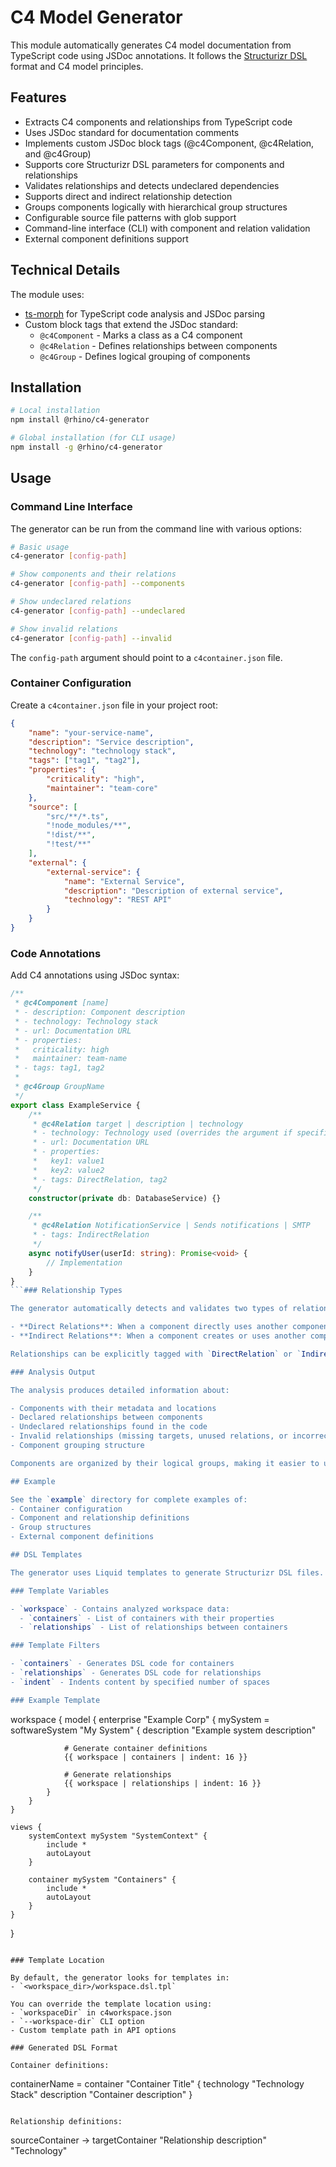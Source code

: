 # C4 Model Generator

This module automatically generates C4 model documentation from TypeScript code using JSDoc annotations. It follows the [Structurizr DSL](https://docs.structurizr.com/dsl) format and C4 model principles.

## Features

- Extracts C4 components and relationships from TypeScript code
- Uses JSDoc standard for documentation comments
- Implements custom JSDoc block tags (@c4Component, @c4Relation, and @c4Group)
- Supports core Structurizr DSL parameters for components and relationships
- Validates relationships and detects undeclared dependencies
- Supports direct and indirect relationship detection
- Groups components logically with hierarchical group structures
- Configurable source file patterns with glob support
- Command-line interface (CLI) with component and relation validation
- External component definitions support

## Technical Details

The module uses:
- [ts-morph](https://github.com/dsherret/ts-morph) for TypeScript code analysis and JSDoc parsing
- Custom block tags that extend the JSDoc standard:
  - `@c4Component` - Marks a class as a C4 component
  - `@c4Relation` - Defines relationships between components
  - `@c4Group` - Defines logical grouping of components

## Installation

```bash
# Local installation
npm install @rhino/c4-generator

# Global installation (for CLI usage)
npm install -g @rhino/c4-generator
```

## Usage

### Command Line Interface

The generator can be run from the command line with various options:

```bash
# Basic usage
c4-generator [config-path]

# Show components and their relations
c4-generator [config-path] --components

# Show undeclared relations
c4-generator [config-path] --undeclared

# Show invalid relations
c4-generator [config-path] --invalid
```

The `config-path` argument should point to a `c4container.json` file.

### Container Configuration

Create a `c4container.json` file in your project root:

```json
{
    "name": "your-service-name",
    "description": "Service description",
    "technology": "technology stack",
    "tags": ["tag1", "tag2"],
    "properties": {
        "criticality": "high",
        "maintainer": "team-core"
    },
    "source": [
        "src/**/*.ts",
        "!node_modules/**",
        "!dist/**",
        "!test/**"
    ],
    "external": {
        "external-service": {
            "name": "External Service",
            "description": "Description of external service",
            "technology": "REST API"
        }
    }
}
```

### Code Annotations

Add C4 annotations using JSDoc syntax:

```typescript
/**
 * @c4Component [name]
 * - description: Component description
 * - technology: Technology stack
 * - url: Documentation URL
 * - properties:
 *   criticality: high
 *   maintainer: team-name
 * - tags: tag1, tag2
 * 
 * @c4Group GroupName
 */
export class ExampleService {
    /**
     * @c4Relation target | description | technology
     * - technology: Technology used (overrides the argument if specified)
     * - url: Documentation URL
     * - properties:
     *   key1: value1
     *   key2: value2
     * - tags: DirectRelation, tag2
     */
    constructor(private db: DatabaseService) {}

    /**
     * @c4Relation NotificationService | Sends notifications | SMTP
     * - tags: IndirectRelation
     */
    async notifyUser(userId: string): Promise<void> {
        // Implementation
    }
}
```### Relationship Types

The generator automatically detects and validates two types of relationships:

- **Direct Relations**: When a component directly uses another component (e.g., through constructor injection or class properties)
- **Indirect Relations**: When a component creates or uses another component indirectly (e.g., creating new instances or using in method calls)

Relationships can be explicitly tagged with `DirectRelation` or `IndirectRelation` tags. The generator validates these tags against actual usage patterns in the code.

### Analysis Output

The analysis produces detailed information about:

- Components with their metadata and locations
- Declared relationships between components
- Undeclared relationships found in the code
- Invalid relationships (missing targets, unused relations, or incorrect tags)
- Component grouping structure

Components are organized by their logical groups, making it easier to understand the system structure.

## Example

See the `example` directory for complete examples of:
- Container configuration
- Component and relationship definitions
- Group structures
- External component definitions

## DSL Templates

The generator uses Liquid templates to generate Structurizr DSL files. Templates should be placed in the workspace directory with `.dsl.tpl` extension.

### Template Variables

- `workspace` - Contains analyzed workspace data:
  - `containers` - List of containers with their properties
  - `relationships` - List of relationships between containers

### Template Filters

- `containers` - Generates DSL code for containers
- `relationships` - Generates DSL code for relationships
- `indent` - Indents content by specified number of spaces

### Example Template

```
workspace {
    model {
        enterprise "Example Corp" {
            mySystem = softwareSystem "My System" {
                description "Example system description"
                
                # Generate container definitions
                {{ workspace | containers | indent: 16 }}
                
                # Generate relationships
                {{ workspace | relationships | indent: 16 }}
            }
        }
    }
    
    views {
        systemContext mySystem "SystemContext" {
            include *
            autoLayout
        }
        
        container mySystem "Containers" {
            include *
            autoLayout
        }
    }
}
```

### Template Location

By default, the generator looks for templates in:
- `<workspace_dir>/workspace.dsl.tpl`

You can override the template location using:
- `workspaceDir` in c4workspace.json
- `--workspace-dir` CLI option
- Custom template path in API options

### Generated DSL Format

Container definitions:
```
containerName = container "Container Title" {
    technology "Technology Stack"
    description "Container description"
}
```

Relationship definitions:
```
sourceContainer -> targetContainer "Relationship description" "Technology"
```


